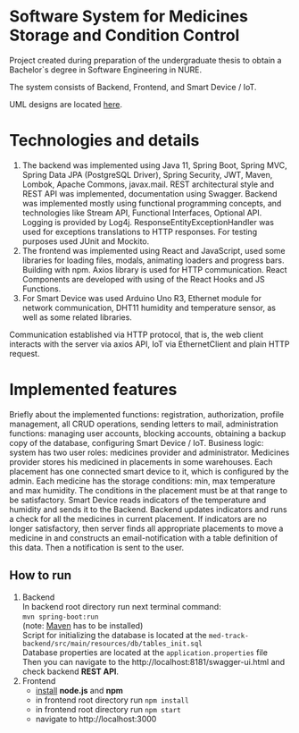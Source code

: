 # Software System for Medicines Storage and Condition Control

Project created during preparation of the undergraduate thesis to obtain a Bachelor`s degree in Software Engineering in NURE.

The system consists of Backend, Frontend, and Smart Device / IoT.

UML designs are located [here](https://drive.google.com/drive/folders/1oND9D8d4JCmU8CpJ2MltN9jdYEvPRENK?usp=sharing).

# Technologies and details

1. The backend was implemented using Java 11, Spring Boot, Spring MVC, Spring Data JPA (PostgreSQL Driver), Spring Security, JWT, Maven, Lombok, Apache Commons, javax.mail. REST architectural style and REST API was implemented, documentation using Swagger. Backend was implemented mostly using functional programming concepts, and technologies like Stream API, Functional Interfaces, Optional API. Logging is provided by Log4j. ResponseEntityExceptionHandler was used for exceptions translations to HTTP responses. For testing purposes used JUnit and Mockito.
2. The frontend was implemented using React and JavaScript, used some libraries for loading files, modals, animating loaders and progress bars. Building with npm. Axios library is used for HTTP communication. React Components are developed with using of the React Hooks and JS Functions. 
3. For Smart Device was used Arduino Uno R3, Ethernet module for network communication, DHT11 humidity and temperature sensor, as well as some related libraries.

Communication established via HTTP protocol, that is, the web client interacts with the server via axios API, IoT via EthernetClient and plain HTTP request.

# Implemented features

Briefly about the implemented functions: registration, authorization, profile management, all CRUD operations, sending letters to mail, administration functions: managing user accounts, blocking accounts, obtaining a backup copy of the database, configuring Smart Device / IoT.
Business logic: system has two user roles: medicines provider and administrator. Medicines provider stores his medicined in placements in some warehouses. Each placement has one connected smart device to it, which is configured by the admin. Each medicine has the storage conditions: min, max temperature and max humidity. The conditions in the placement must be at that range to be satisfactory. Smart Device reads indicators of the temperature and humidity and sends it to the Backend. Backend updates indicators and runs a check for all the medicines in current placement. If indicators are no longer satisfactory, then server finds all appropriate placements to move a medicine in and constructs an email-notification with a table definition of this data. Then a notification is sent to the user.

## How to run
1. Backend  
    In backend root directory run next terminal command:<br>
    ``mvn spring-boot:run``<br>
    (note: [Maven](https://www.baeldung.com/install-maven-on-windows-linux-mac) has to be installed)<br>
    Script for initializing the database is located at the `med-track-backend/src/main/resources/db/tables_init.sql`<br>
    Database properties are located at the `application.properties` file <br>
    Then you can navigate to the http://localhost:8181/swagger-ui.html and check backend **REST API**.  
2. Frontend  
    - [install](https://phoenixnap.com/kb/install-node-js-npm-on-windows) **node.js** and **npm**
    - in frontend root directory run ```npm install```
    - in frontend root directory run ```npm start```
    - navigate to http://localhost:3000



